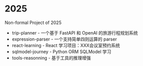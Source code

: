 # 2025
Non-formal Project of 2025

* trip-planner - 一个基于 FastAPI 和 OpenAI 的旅游行程规划系统
* expression-parser - 一个支持简单四则运算的 parser
* react-learning - React 学习项目：XXX会议室预约系统
* sqlmodel-journey - Python ORM SQLModel 学习
* tools-reasonning - 基于工具的推理增强
